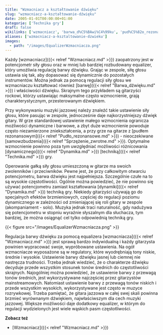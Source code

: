 ```yaml
---
title: "Wzmacniacz a kształtowanie dźwięku"
slug: "wzmacniacz-a-kształtowanie-dźwięku"
date: 2005-01-01T00:00:00+01:00
kategorie: ['Technika gry']
draft: false
wikilinks: ['wzmacniacz', 'barwa_d%C5%BAwi%C4%99ku', 'pud%C5%82o_rezonansowe', 'Sprz%C4%99%C5%BCenie_zwrotne', 'dynamika', 'technika', 'dynamika', 'Grafika:EqualizerWzmacniacza.png', 'equalizer', 'wzmacniacz', 'mainstream', 'pasmo_cz%C4%99stotliwo%C5%9Bci', 'Wzmacniacz']
aliases: ['wzmacniacz-a-ksztaltowanie-dzwieku']
images:
  - path: "/images/EqualizerWzmacniacza.png"
---
```

Każdy [wzmacniacz]({{< relref "Wzmacniacz.md" >}}) zaopatrzony jest w
potencjometr siły głosu oraz w mniej lub bardziej rozbudowany equalizer,
który umożliwia regulację barwy dźwięku. Grając w zespole, siłę głosu
ustawia się tak, aby dopasować się dynamicznie do pozostałych
instrumentów. Można jednak za pomocą regulacji siły głosu we
wzmacniaczu kształtować również [barwę]({{< relref "Barwa_dźwięku.md" >}}) i
właściwości dźwięku. Skrajnym tego przykładem są gitarzyści rockowi,
którzy ustawiając maksymalne często wzmocnienie, grają
charakterystycznym, przesterowanym dźwiękiem.

Przy wykonywaniu muzyki jazzowej należy znaleźć takie ustawienie siły
głosu, które pasując w zespole, jednocześnie daje najkorzystniejszy
dźwięk gitary. W grze standardowej ustawienie małego wzmocnienia
ogranicza możliwości dynamiczne i barwowe, a zbyt duże wzmocnienie
powoduje często niezamierzone zniekształcenia, a przy grze na gitarze z
[pudłem rezonansowym]({{< relref "Pudło_rezonansowe.md" >}}) - nieoczekiwane
[samowzbudzenia]({{< relref "Sprzężenie_zwrotne.md" >}}). Optymalne wzmocnienie
powinno poza tym uwzględniać możliwości różnicowania
[dynamicznego]({{< relref "Dynamika.md" >}}) [techniką]({{< relref "Technika.md" >}}) gry.

Operowanie gałką siły głosu umieszczoną w gitarze ma swoich zwolenników
i przeciwników. Pewne jest, że przy całkowitym otwarciu potencjometru,
barwa dźwięku jest najpełniejsza. Szczególnie czułe na to są wysokie
częstotliwości. Ogólnie można powiedzieć, że nie powinno się używać
potencjometru zamiast kształtowania [dynamiki]({{< relref "Dynamika.md" >}})
techniką gry. Niekiedy gitarzyści używają go do specjalnych efektów
brzmieniowych, częściej do regulacji poziomu dynamicznego w zależności
od zmieniającej się roli gitary w zespole (akompaniament - solo). Muzyka
jednak traci naturalność, gdy nadużywa się potencjometru w stopniu
wyraźnie słyszalnym dla słuchacza, tym bardziej, że można osiągnąć cel
tylko odpowiednią techniką gry.

{{< figure src="/images/EqualizerWzmacniacza.png" >}}

Regulacja barwy dźwięku za pomocą equalizera<!-- link nie odnosił się do niczego -->
[wzmacniacza]({{< relref "Wzmacniacz.md" >}}) jest sprawą bardzo indywidualną i
każdy gitarzysta powinien wypracować swoje, wypróbowane ustawienia. Na
ogół wzmacniacze wyposażone są w regulatory, które wyodrębniają tony
niskie, średnie i wysokie. Ustawienie barwy dźwięku jasnej lub ciemnej
nie nastręcza trudności. Trzeba jednak wiedzieć, że o charakterze
dźwięku decyduje przede wszystkim stosunek tonów średnich do
częstotliwości skrajnych. Najogólniej można powiedzieć, że ustawienie
barwy z przewagą tonów średnich, jest wykorzystywane najczęściej przez
gitarzystów mainstreamowych<!-- link nie odnosił się do niczego -->. Natomiast
ustawienie barwy z przewagą tonów niskich i przede wszystkim wysokich,
wykorzystywane jest często w muzyce rozrywkowej. Trzeba pamiętać, że
gitara jazzowa w całej swej skali powinna brzmieć wyrównanym dźwiękiem,
najwłaściwszym dla cech muzyki jazzowej. Większe możliwości daje
dodatkowy equalizer, w którym do regulacji wydzielonych jest wiele
wąskich pasm częstotliwości<!-- link nie odnosił się do niczego -->.

**Zobacz też**

  - [Wzmacniacz]({{< relref "Wzmacniacz.md" >}})

